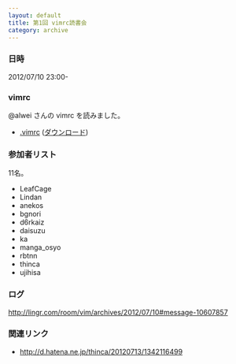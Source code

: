 ```yaml
---
layout: default
title: 第1回 vimrc読書会
category: archive
---
```


### 日時
2012/07/10 23:00-

### vimrc
@alwei さんの vimrc を読みました。

- [.vimrc](https://github.com/alwei/dotfiles/blob/3760650625663f3b08f24bc75762ec843ca7e112/.vimrc) ([ダウンロード](https://raw.github.com/alwei/dotfiles/3760650625663f3b08f24bc75762ec843ca7e112/.vimrc))

### 参加者リスト
11名。

- LeafCage
- Lindan
- anekos
- bgnori
- d6rkaiz
- daisuzu
- ka
- manga\_osyo
- rbtnn
- thinca
- ujihisa

### ログ
<http://lingr.com/room/vim/archives/2012/07/10#message-10607857>

### 関連リンク
- <http://d.hatena.ne.jp/thinca/20120713/1342116499>
